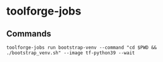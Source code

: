 # toolforge-jobs

## Commands
```
toolforge-jobs run bootstrap-venv --command "cd $PWD && ./bootstrap_venv.sh" --image tf-python39 --wait
```
